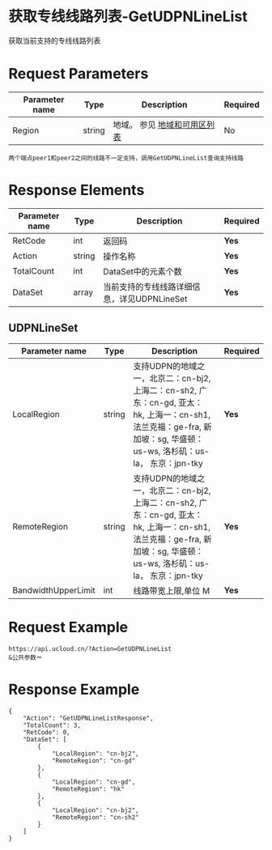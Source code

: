 # 获取专线线路列表-GetUDPNLineList

获取当前支持的专线线路列表

# Request Parameters
|Parameter name|Type|Description|Required|
|---|---|---|---|
|Region|string|地域。 参见 [地域和可用区列表](api/summary/regionlist)|No|

```
两个端点peer1和peer2之间的线路不一定支持，调用GetUDPNLineList查询支持线路
```

# Response Elements
|Parameter name|Type|Description|Required|
|---|---|---|---|
|RetCode|int|返回码|**Yes**|
|Action|string|操作名称|**Yes**|
|TotalCount|int|DataSet中的元素个数|**Yes**|
|DataSet|array|当前支持的专线线路详细信息，详见UDPNLineSet|**Yes**|

## UDPNLineSet
|Parameter name|Type|Description|Required|
|---|---|---|---|
|LocalRegion|string|支持UDPN的地域之一，北京二：cn-bj2, 上海二：cn-sh2, 广东：cn-gd, 亚太： hk, 上海一：cn-sh1, 法兰克福：ge-fra, 新加坡：sg, 华盛顿：us-ws, 洛杉矶：us-la， 东京：jpn-tky|**Yes**|
|RemoteRegion|string|支持UDPN的地域之一，北京二：cn-bj2, 上海二：cn-sh2, 广东：cn-gd, 亚太： hk, 上海一：cn-sh1, 法兰克福：ge-fra, 新加坡：sg, 华盛顿：us-ws, 洛杉矶：us-la， 东京：jpn-tky|**Yes**|
|BandwidthUpperLimit|int|线路带宽上限,单位 M|**Yes**|

# Request Example
```
https://api.ucloud.cn/?Action=GetUDPNLineList
&公共参数＝
```

# Response Example
```
{
    "Action": "GetUDPNLineListResponse", 
    "TotalCount": 3, 
    "RetCode": 0, 
    "DataSet": [
        {
            "LocalRegion": "cn-bj2", 
            "RemoteRegion": "cn-gd"
        }, 
        {
            "LocalRegion": "cn-gd", 
            "RemoteRegion": "hk"
        }, 
        {
            "LocalRegion": "cn-bj2", 
            "RemoteRegion": "cn-sh2"
        }
    ]
}
```

